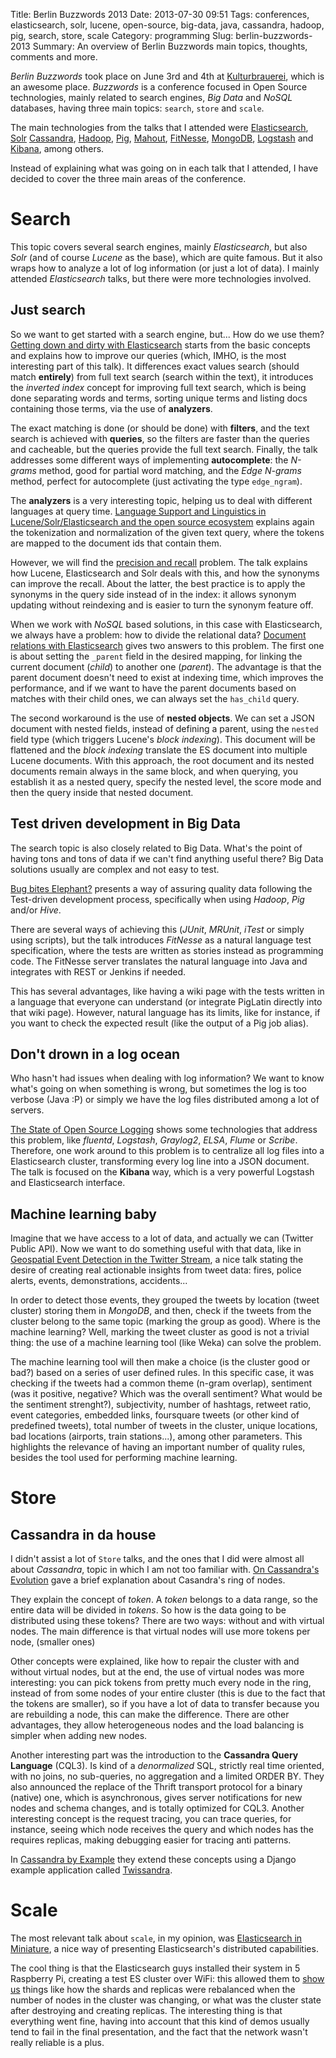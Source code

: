 Title: Berlin Buzzwords 2013
Date: 2013-07-30 09:51
Tags: conferences, elasticsearch, solr, lucene, open-source, big-data, java, cassandra, hadoop, pig, search, store, scale
Category: programming
Slug: berlin-buzzwords-2013
Summary: An overview of Berlin Buzzwords main topics, thoughts, comments and more.

*Berlin Buzzwords* took place on June 3rd and 4th at [Kulturbrauerei](http://kulturbrauerei.de/en), which is an awesome place. *Buzzwords* is a conference focused in Open Source technologies, mainly related to search engines, *Big Data* and *NoSQL* databases, having three main topics: `search`, `store` and `scale`.

The main technologies from the talks that I attended were [Elasticsearch](http://www.elasticsearch.org/), [Solr](http://lucene.apache.org/solr/) [Cassandra](http://cassandra.apache.org/), [Hadoop](http://hadoop.apache.org/), [Pig](http://pig.apache.org/), [Mahout](http://mahout.apache.org/), [FitNesse](http://fitnesse.org/), [MongoDB](http://www.mongodb.org/), [Logstash](http://logstash.net/) and [Kibana](http://kibana.org/), among others.

Instead of explaining what was going on in each talk that I attended, I have decided to cover the three main areas of the conference.

# Search

This topic covers several search engines, mainly *Elasticsearch*, but also *Solr* (and of course *Lucene* as the base), which are quite famous. But it also wraps how to analyze a lot of log information (or just a lot of data). I mainly attended *Elasticsearch* talks, but there were more technologies involved.

## Just search

So we want to get started with a search engine, but... How do we use them? [Getting down and dirty with Elasticsearch](http://berlinbuzzwords.de/sessions/getting-down-and-dirty-elasticsearch) starts from the basic concepts and explains how to improve our queries (which, IMHO, is the most interesting part of this talk). It differences exact values search (should match **entirely**) from full text search (search within the text), it introduces the *inverted index* concept for improving full text search, which is being done separating words and terms, sorting unique terms and listing docs containing those terms, via the use of **analyzers**.

The exact matching is done (or should be done) with **filters**, and the text search is achieved with **queries**, so the filters are faster than the queries and cacheable, but the queries provide the full text search. Finally, the talk addresses some different ways of implementing **autocomplete**: the *N-grams* method, good for partial word matching, and the *Edge N-grams* method, perfect for autocomplete (just activating the type `edge_ngram`).

The **analyzers** is a very interesting topic, helping us to deal with different languages at query time. [Language Support and Linguistics in Lucene/Solr/Elasticsearch and the open source ecosystem](http://berlinbuzzwords.de/sessions/language-support-and-linguistics-lucenesolrelasticsearch-and-open-source-and-commercial-eco) explains again the tokenization and normalization of the given text query, where the tokens are mapped to the document ids that contain them.

However, we will find the [precision and recall](http://en.wikipedia.org/wiki/Precision_and_recall) problem. The talk explains how Lucene, Elasticsearch and Solr deals with this, and how the synonyms can improve the recall. About the latter, the best practice is to apply the synonyms in the query side instead of in the index: it allows synonym updating without reindexing and is easier to turn the synonym feature off.

When we work with *NoSQL* based solutions, in this case with Elasticsearch, we always have a problem: how to divide the relational data? [Document relations with Elasticsearch](http://berlinbuzzwords.de/sessions/document-relations-elasticsearch) gives two answers to this problem. The first one is about setting the `_parent` field in the desired mapping, for linking the current document (*child*) to another one (*parent*). The advantage is that the parent document doesn't need to exist at indexing time, which improves the performance, and if we want to have the parent documents based on matches with their child ones, we can always set the `has_child` query.

The second workaround is the use of **nested objects**. We can set a JSON document with nested fields, instead of defining a parent, using the `nested` field type (which triggers Lucene's *block indexing*). This document will be flattened and the *block indexing* translate the ES document into multiple Lucene documents. With this approach, the root document and its nested documents remain always in the same block, and when querying, you establish it as a nested query, specify the nested level, the score mode and then the query inside that nested document.

## Test driven development in Big Data

The search topic is also closely related to Big Data. What's the point of having tons and tons of data if we can't find anything useful there? Big Data solutions usually are complex and not easy to test.

[Bug bites Elephant?](http://berlinbuzzwords.de/sessions/bug-bites-elephant-test-driven-quality-assurance-big-data-application-development) presents a way of assuring quality data following the Test-driven development process, specifically when using *Hadoop*, *Pig* and/or *Hive*.

There are several ways of achieving this (*JUnit*, *MRUnit*, *iTest* or simply using scripts), but the talk introduces *FitNesse* as a natural language test specification, where the tests are written as stories instead as programming code. The FitNesse server translates the natural language into Java and integrates with REST or Jenkins if needed.

This has several advantages, like having a wiki page with the tests written in a language that everyone can understand (or integrate PigLatin directly into that wiki page). However, natural language has its limits, like for instance, if you want to check the expected result (like the output of a Pig job alias).

## Don't drown in a log ocean

Who hasn't had issues when dealing with log information? We want to know what's going on when something is wrong, but sometimes the log is too verbose (Java :P) or simply we have the log files distributed among a lot of servers.

[The State of Open Source Logging](http://berlinbuzzwords.de/sessions/state-open-source-logging) shows some technologies that address this problem, like *fluentd*, *Logstash*, *Graylog2*, *ELSA*, *Flume* or *Scribe*. Therefore, one work around to this problem is to centralize all log files into a Elasticsearch cluster, transforming every log line into a JSON document. The talk is focused on the **Kibana** way, which is a very powerful Logstash and Elasticsearch interface.

## Machine learning baby

Imagine that we have access to a lot of data, and actually we can (Twitter Public API). Now we want to do something useful with that data, like in [Geospatial Event Detection in the Twitter Stream](http://berlinbuzzwords.de/sessions/geospatial-event-detection-twitter-stream), a nice talk stating the desire of creating real actionable insights from tweet data: fires, police alerts, events, demonstrations, accidents...

In order to detect those events, they grouped the tweets by location (tweet cluster) storing them in *MongoDB*, and then, check if the tweets from the cluster belong to the same topic (marking the group as good). Where is the machine learning? Well, marking the tweet cluster as good is not a trivial thing: the use of a machine learning tool (like Weka) can solve the problem.

The machine learning tool will then make a choice (is the cluster good or bad?) based on a series of user defined rules. In this specific case, it was checking if the tweets had a common theme (n-gram overlap), sentiment (was it positive, negative? Which was the overall sentiment? What would be the sentiment strenght?), subjectivity, number of hashtags, retweet ratio, event categories, embedded links, foursquare tweets (or other kind of predefined tweets), total number of tweets in the cluster, unique locations, bad locations (airports, train stations...), among other parameters. This highlights the relevance of having an important number of quality rules, besides the tool used for performing machine learning.


# Store

## Cassandra in da house

I didn't assist a lot of `Store` talks, and the ones that I did were almost all about *Cassandra*, topic in which I am not too familiar with. [On Cassandra's Evolution](http://berlinbuzzwords.de/sessions/cassandras-evolutions) gave a brief explanation about Casandra's ring of nodes.

They explain the concept of *token*. A *token* belongs to a data range, so the entire data will be divided in *tokens*. So how is the data going to be distributed using these tokens? There are two ways: without and with virtual nodes. The main difference is that virtual nodes will use more tokens per node, (smaller ones)

Other concepts were explained, like how to repair the cluster with and without virtual nodes, but at the end, the use of virtual nodes was more interesting: you can pick tokens from pretty much every node in the ring, instead of from some nodes of your entire cluster (this is due to the fact that the tokens are smaller), so if you have a lot of data to transfer because you are rebuilding a node, this can make the difference. There are other advantages, they allow heterogeneous nodes and the load balancing is simpler when adding new nodes.

Another interesting part was the introduction to the **Cassandra Query Language** (CQL3). Is kind of a *denormalized* SQL, strictly real time oriented, with no joins, no sub-queries, no aggregation and a limited ORDER BY. They also announced the replace of the Thrift transport protocol for a binary (native) one, which is asynchronous, gives server notifications for new nodes and schema changes, and is totally optimized for CQL3. Another interesting concept is the request tracing, you can trace queries, for instance, seeing which node receives the query and which nodes has the requires replicas, making debugging easier for tracing anti patterns.

In [Cassandra by Example](http://berlinbuzzwords.de/sessions/cassandra-example-data-modeling-cql3) they extend these concepts using a Django example application called [Twissandra](https://github.com/twissandra/twissandra).


# Scale

The most relevant talk about `scale`, in my opinion, was [Elasticsearch in Miniature](http://berlinbuzzwords.de/sessions/scaling-other-way-elasticsearch-miniature), a nice way of presenting Elasticsearch's distributed capabilities.

The cool thing is that the Elasticsearch guys installed their system in 5 Raspberry Pi, creating a test ES cluster over WiFi: this allowed them to [show us](http://www.youtube.com/watch?feature=player_embedded&v=AA_gihv5H-Y) things like how the shards and replicas were rebalanced when the number of nodes in the cluster was changing, or what was the cluster state after destroying and creating replicas. The interesting thing is that everything went fine, having into account that this kind of demos usually tend to fail in the final presentation, and the fact that the network wasn't really reliable is a plus.
